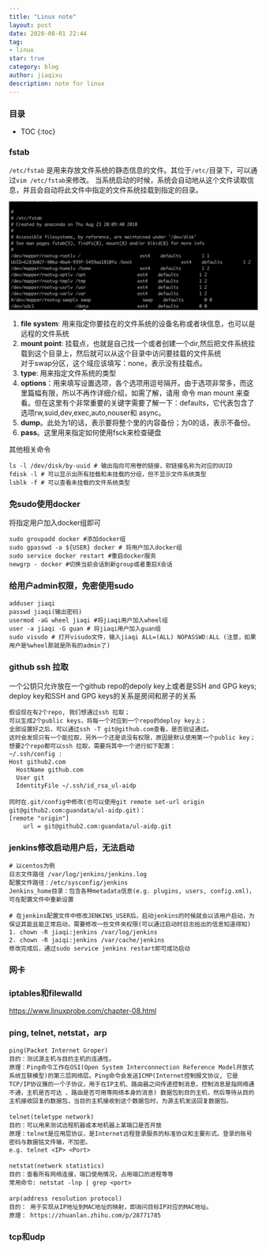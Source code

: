 ```yaml
---
title: "Linux note"
layout: post
date: 2020-08-01 22:44
tag:
- linux
star: true
category: blog
author: jiaqixu
description: note for linux
---
```


### 目录
* TOC
{:toc}


### fstab

`/etc/fstab` 是用来存放文件系统的静态信息的文件。其位于`/etc/`目录下，可以通过`vim /etc/fstab`来修改。
当系统启动的时候，系统会自动地从这个文件读取信息，并且会自动将此文件中指定的文件系统挂载到指定的目录。

![image](/assets/images/blog/linux-fstab.png)

1. **file system**: 用来指定你要挂在的文件系统的设备名称或者块信息，也可以是远程的文件系统
2. **mount point**: 挂载点，也就是自己找一个或者创建一个dir,然后把文件系统挂载到这个目录上，然后就可以从这个目录中访问要挂载的文件系统<br>
对于swap分区，这个域应该填写：none，表示没有挂载点。
3. **type**: 用来指定文件系统的类型
4. **options**：用来填写设置选项，各个选项用逗号隔开。由于选项非常多，而这里篇幅有限，所以不再作详细介绍，如需了解，请用 命令 man mount 来查看。但在这里有个非常重要的关键字需要了解一下：defaults，它代表包含了选项rw,suid,dev,exec,auto,nouser和 async。
5. **dump**。此处为1的话，表示要将整个里的内容备份；为0的话，表示不备份。
6. **pass**。这里用来指定如何使用fsck来检查硬盘

其他相关命令
```text
ls -l /dev/disk/by-uuid # 输出指向可用卷的链接，软链接名称为对应的UUID
fdisk -l # 可以显示出所有挂载和未挂载的分组，但不显示文件系统类型
lsblk -f # 可以查看未挂载的文件系统类型
```

### 免sudo使用docker
将指定用户加入docker组即可
```text
sudo groupadd docker #添加docker组
sudo gpasswd -a ${USER} docker # 将用户加入docker组
sudo service docker restart #重启docker服务
newgrp - docker #切换当前会话到新group或者重启X会话
```

### 给用户admin权限，免密使用sudo
```text
adduser jiaqi
passwd jiaqi(输出密码)
usermod -aG wheel jiaqi #将jiaqi用户加入wheel组
user -a jiaqi -G guan # 将jiaqi用户加入guan组
sudo visudo # 打开visudo文件，输入jiaqi ALL=(ALL) NOPASSWD:ALL (注意，如果用户是%wheel那就是所有的admin了)
```

### github ssh 拉取
一个公钥只允许放在一个github repo的depoly key上或者是SSH and GPG keys;<br>
deploy key和SSH and GPG keys的关系是房间和房子的关系

```text
假设现在有2个repo, 我们想通过ssh 拉取；
可以生成2个public keys，将每一个对应到一个repo的deploy key上；
全部设置好之后，可以通过ssh -T git@github.com查看，是否验证通过。
这时会发现只有一个能拉取，另外一个还是说没有权限，原因是默认使用第一个public key；
想要2个repo都可以ssh 拉取，需要将其中一个进行如下配置：
~/.ssh/config :
Host github2.com
  HostName github.com
  User git
  IdentityFile ~/.ssh/id_rsa_ul-aidp
  
同时在.git/config中修改(也可以使用git remote set-url origin git@github2.com:guandata/ul-aidp.git)：
[remote "origin"]
	url = git@github2.com:guandata/ul-aidp.git
```

### jenkins修改启动用户后，无法启动
```
# 以centos为例
日志文件路径 /var/log/jenkins/jenkins.log
配置文件路径：/etc/sysconfig/jenkins
Jenkins_home目录：包含各种metadata信息(e.g. plugins, users, config.xml)，可在配置文件中重新设置

# 在jenkins配置文件中修改JENKINS_USER后，启动jenkins的时候就会以该用户启动，为保证其能且能正常启动，需要修改一些文件夹权限(可以通过启动时日志给出的信息知道得知)
1. chown -R jiaqi:jenkins /var/log/jenkins
2. chown -R jaiqi:jenkins /var/cache/jenkins
修改完成后，通过sudo service jenkins restart即可成功启动
```

### 网卡















### iptables和filewalld
https://www.linuxprobe.com/chapter-08.html


### ping, telnet, netstat，arp
```
ping(Packet Internet Groper)
目的：测试源主机与目的主机的连通性。
原理：Ping命令工作在OSI(Open System Interconnection Reference Model开放式系统互联模型)的第三层网络层。Ping命令会发送ICMP(Internet控制报文协议, 它是TCP/IP协议簇的一个子协议，用于在IP主机、路由器之间传递控制消息，控制消息是指网络通不通，主机是否可达 、路由是否可用等网络本身的消息) 数据包到目的主机，然后等待从目的主机接收回复的数据包，当目的主机接收到这个数据包时，为源主机发送回复数据包。

telnet(teletype network)
目的：可以用来测试远程机器或本地机器上某端口是否开放
原理：telnet是应用层协议，是Internet远程登录服务的标准协议和主要形式。登录的账号密码与数据铭文传输，不加密。
e.g. telnet <IP> <Port>

netstat(network statistics)
目的：查看所有网络连接，端口使用情况，占用端口的进程等等
常用命令: netstat -lnp | grep <port>

arp(address resolution protocol)
目的： 用于实现从IP地址到MAC地址的映射，即询问目标IP对应的MAC地址。
原理： https://zhuanlan.zhihu.com/p/28771785
```

### tcp和udp
